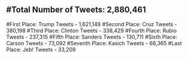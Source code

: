 #Total Number of Tweets: 2,880,461 
---
#First Place: Trump Tweets - 1,621,149
#Second Place: Cruz Tweets - 380,198
#Third Place: Clinton Tweets - 338,429
#Fourth Place: Rubio Tweets - 237,315
#Fifth Place: Sanders Tweets - 130,711
#Sixth Place: Carson Tweets - 73,092
#Seventh Place: Kasich Tweets - 66,365
#Last Place: Jeb! Tweets - 33,209
